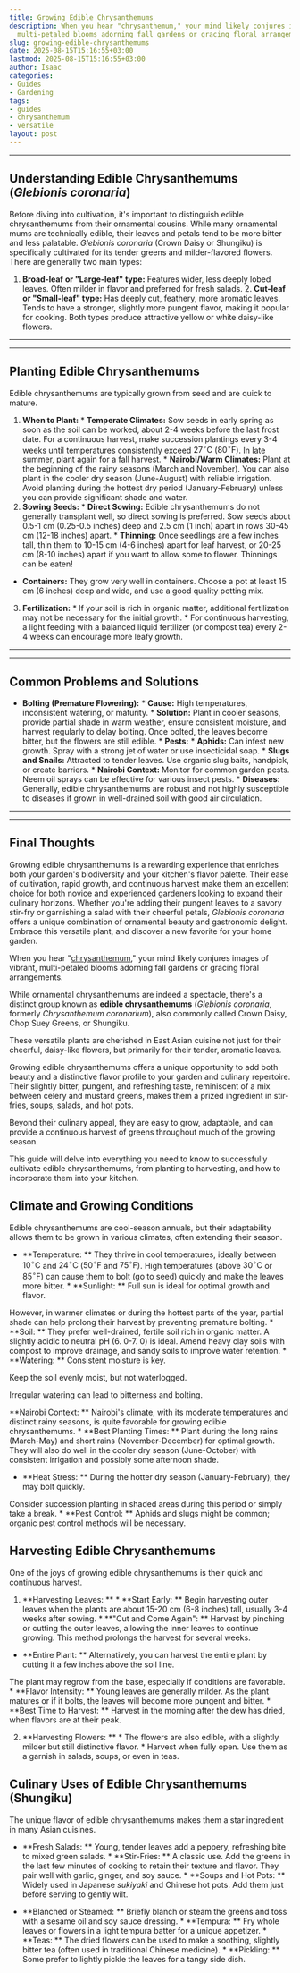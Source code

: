 ```yaml
---
title: Growing Edible Chrysanthemums
description: When you hear "chrysanthemum," your mind likely conjures images of vibrant,
  multi-petaled blooms adorning fall gardens or gracing floral arrangements.
slug: growing-edible-chrysanthemums
date: 2025-08-15T15:16:55+03:00
lastmod: 2025-08-15T15:16:55+03:00
author: Isaac
categories:
- Guides
- Gardening
tags:
- guides
- chrysanthemum
- versatile
layout: post
---
```

---

## Understanding Edible Chrysanthemums (*Glebionis coronaria*)
Before diving into cultivation, it's important to distinguish edible chrysanthemums from their ornamental cousins. While many ornamental mums are technically edible, their leaves and petals tend to be more bitter and less palatable. *Glebionis coronaria* (Crown Daisy or Shungiku) is specifically cultivated for its tender greens and milder-flavored flowers.
There are generally two main types:
1.  **Broad-leaf or "Large-leaf" type:** Features wider, less deeply lobed leaves. Often milder in flavor and preferred for fresh salads. 2.  **Cut-leaf or "Small-leaf" type:** Has deeply cut, feathery, more aromatic leaves. Tends to have a stronger, slightly more pungent flavor, making it popular for cooking.
Both types produce attractive yellow or white daisy-like flowers.
---
---

## Planting Edible Chrysanthemums
Edible chrysanthemums are typically grown from seed and are quick to mature.
1. **When to Plant:** * **Temperate Climates:** Sow seeds in early spring as soon as the soil can be worked, about 2-4 weeks before the last frost date. For a continuous harvest, make succession plantings every 3-4 weeks until temperatures consistently exceed $27^\circ \text{C}$ ($80^\circ \text{F}$). In late summer, plant again for a fall harvest. * **Nairobi/Warm Climates:** Plant at the beginning of the rainy seasons (March and November).
You can also plant in the cooler dry season (June-August) with reliable irrigation. Avoid planting during the hottest dry period (January-February) unless you can provide significant shade and water.
2. **Sowing Seeds:** * **Direct Sowing:** Edible chrysanthemums do not generally transplant well, so direct sowing is preferred. Sow seeds about 0.5-1 cm (0.25-0.5 inches) deep and 2.5 cm (1 inch) apart in rows 30-45 cm (12-18 inches) apart. * **Thinning:** Once seedlings are a few inches tall, thin them to 10-15 cm (4-6 inches) apart for leaf harvest, or 20-25 cm (8-10 inches) apart if you want to allow some to flower. Thinnings can be eaten!

* **Containers:** They grow very well in containers. Choose a pot at least 15 cm (6 inches) deep and wide, and use a good quality potting mix.
3.  **Fertilization:** * If your soil is rich in organic matter, additional fertilization may not be necessary for the initial growth. * For continuous harvesting, a light feeding with a balanced liquid fertilizer (or compost tea) every 2-4 weeks can encourage more leafy growth.
---
---

## Common Problems and Solutions

* **Bolting (Premature Flowering):** * **Cause:** High temperatures, inconsistent watering, or maturity. * **Solution:** Plant in cooler seasons, provide partial shade in warm weather, ensure consistent moisture, and harvest regularly to delay bolting. Once bolted, the leaves become bitter, but the flowers are still edible. * **Pests:** * **Aphids:** Can infest new growth. Spray with a strong jet of water or use insecticidal soap. * **Slugs and Snails:** Attracted to tender leaves.
Use organic slug baits, handpick, or create barriers. * **Nairobi Context:** Monitor for common garden pests. Neem oil sprays can be effective for various insect pests. * **Diseases:** Generally, edible chrysanthemums are robust and not highly susceptible to diseases if grown in well-drained soil with good air circulation.
---
---

## Final Thoughts
Growing edible chrysanthemums is a rewarding experience that enriches both your garden's biodiversity and your kitchen's flavor palette. Their ease of cultivation, rapid growth, and continuous harvest make them an excellent choice for both novice and experienced gardeners looking to expand their culinary horizons.
Whether you're adding their pungent leaves to a savory stir-fry or garnishing a salad with their cheerful petals, *Glebionis coronaria* offers a unique combination of ornamental beauty and gastronomic delight. Embrace this versatile plant, and discover a new favorite for your home garden.

When you hear "[chrysanthemum](https://pestpolicy.com/growing-chrysanthemums-in-your-garden/)," your mind likely conjures images of vibrant, multi-petaled blooms adorning fall gardens or gracing floral arrangements.

While ornamental chrysanthemums are indeed a spectacle, there's a distinct group known as **edible chrysanthemums** (*Glebionis coronaria*, formerly *Chrysanthemum coronarium*), also commonly called Crown Daisy, Chop Suey Greens, or Shungiku.

These versatile plants are cherished in East Asian cuisine not just for their cheerful, daisy-like flowers, but primarily for their tender, aromatic leaves.

Growing edible chrysanthemums offers a unique opportunity to add both beauty and a distinctive flavor profile to your garden and culinary repertoire. Their slightly bitter, pungent, and refreshing taste, reminiscent of a mix between celery and mustard greens, makes them a prized ingredient in stir-fries, soups, salads, and hot pots.

Beyond their culinary appeal, they are easy to grow, adaptable, and can provide a continuous harvest of greens throughout much of the growing season.

This guide will delve into everything you need to know to successfully cultivate edible chrysanthemums, from planting to harvesting, and how to incorporate them into your kitchen.

##  Climate and Growing Conditions

Edible chrysanthemums are cool-season annuals, but their adaptability allows them to be grown in various climates, often extending their season.

* **Temperature: ** They thrive in cool temperatures, ideally between $10^\circ \text{C}$ and $24^\circ \text{C}$ ($50^\circ \text{F}$ and $75^\circ \text{F}$). High temperatures (above $30^\circ \text{C}$ or $85^\circ \text{F}$) can cause them to bolt (go to seed) quickly and make the leaves more bitter. * **Sunlight: ** Full sun is ideal for optimal growth and flavor.

However, in warmer climates or during the hottest parts of the year, partial shade can help prolong their harvest by preventing premature bolting. * **Soil: ** They prefer well-drained, fertile soil rich in organic matter. A slightly acidic to neutral pH (6. 0-7. 0) is ideal. Amend heavy clay soils with compost to improve drainage, and sandy soils to improve water retention. * **Watering: ** Consistent moisture is key.

Keep the soil evenly moist, but not waterlogged.

Irregular watering can lead to bitterness and bolting.

**Nairobi Context: ** Nairobi's climate, with its moderate temperatures and distinct rainy seasons, is quite favorable for growing edible chrysanthemums. * **Best Planting Times: ** Plant during the long rains (March-May) and short rains (November-December) for optimal growth. They will also do well in the cooler dry season (June-October) with consistent irrigation and possibly some afternoon shade.

* **Heat Stress: ** During the hotter dry season (January-February), they may bolt quickly.

Consider succession planting in shaded areas during this period or simply take a break. * **Pest Control: ** Aphids and slugs might be common; organic pest control methods will be necessary.

##  Harvesting Edible Chrysanthemums

One of the joys of growing edible chrysanthemums is their quick and continuous harvest.

1. **Harvesting Leaves: ** * **Start Early: ** Begin harvesting outer leaves when the plants are about 15-20 cm (6-8 inches) tall, usually 3-4 weeks after sowing. * **"Cut and Come Again": ** Harvest by pinching or cutting the outer leaves, allowing the inner leaves to continue growing. This method prolongs the harvest for several weeks.

* **Entire Plant: ** Alternatively, you can harvest the entire plant by cutting it a few inches above the soil line.

The plant may regrow from the base, especially if conditions are favorable. * **Flavor Intensity: ** Young leaves are generally milder. As the plant matures or if it bolts, the leaves will become more pungent and bitter. * **Best Time to Harvest: ** Harvest in the morning after the dew has dried, when flavors are at their peak.

2. **Harvesting Flowers: ** * The flowers are also edible, with a slightly milder but still distinctive flavor. * Harvest when fully open. Use them as a garnish in salads, soups, or even in teas.

##  Culinary Uses of Edible Chrysanthemums (Shungiku)

The unique flavor of edible chrysanthemums makes them a star ingredient in many Asian cuisines.

* **Fresh Salads: ** Young, tender leaves add a peppery, refreshing bite to mixed green salads. * **Stir-Fries: ** A classic use. Add the greens in the last few minutes of cooking to retain their texture and flavor. They pair well with garlic, ginger, and soy sauce. * **Soups and Hot Pots: ** Widely used in Japanese *sukiyaki* and Chinese hot pots. Add them just before serving to gently wilt.

* **Blanched or Steamed: ** Briefly blanch or steam the greens and toss with a sesame oil and soy sauce dressing. * **Tempura: ** Fry whole leaves or flowers in a light tempura batter for a unique appetizer. * **Teas: ** The dried flowers can be used to make a soothing, slightly bitter tea (often used in traditional Chinese medicine). * **Pickling: ** Some prefer to lightly pickle the leaves for a tangy side dish.
